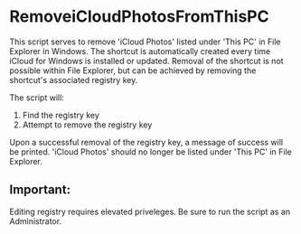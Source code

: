 # RemoveiCloudPhotosFromThisPC
This script serves to remove 'iCloud Photos' listed under 'This PC' in File Explorer in Windows. The shortcut is automatically created every time iCloud for Windows is installed or updated. Removal of the shortcut is not possible within File Explorer, but can be achieved by removing the shortcut's associated registry key.

The script will:
1. Find the registry key
2. Attempt to remove the registry key

Upon a successful removal of the registry key, a message of success will be printed. 'iCloud Photos' should no longer be listed under 'This PC' in File Explorer.

## Important:
Editing registry requires elevated priveleges. Be sure to run the script as an Administrator.
